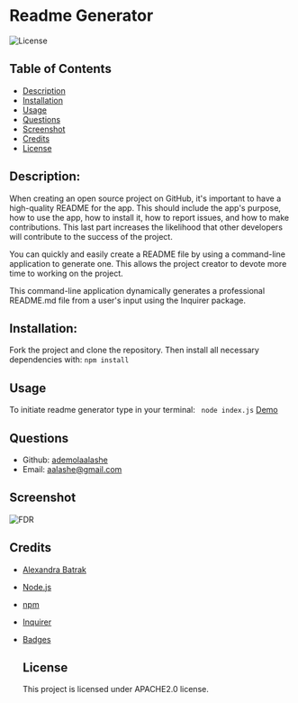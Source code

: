 # Readme Generator
  ![License](https://img.shields.io/badge/license-APACHE2.0-blue.svg)

  ## Table of Contents 
  - [Description](#description)
  - [Installation](#installation)
  - [Usage](#usage)
  - [Questions](#questions)
  - [Screenshot](#screenshot)
  - [Credits](#credits)
  - [License](#license)

 ## Description:

 When creating an open source project on GitHub, it's important to have a high-quality README for the app. This should include the app's purpose, how to use the app, how to install it, how to report issues, and how to make contributions. This last part increases the likelihood that other developers will contribute to the success of the project.

You can quickly and easily create a README file by using a command-line application to generate one. This allows the project creator to devote more time to working on the project.

This command-line application dynamically generates a professional README.md file from a user's input using the Inquirer package. 

  ## Installation:

  Fork the project and clone the repository. Then install all necessary dependencies with:
  ```npm install```

  ## Usage
  To initiate readme generator type in your terminal:
  ``` node index.js```
  [Demo](https://drive.google.com/file/d/1-YTN4uo2_wcMqwWbYm8Q-4PxDSI10717/view)

  
  ## Questions
  - Github: [ademolaalashe](https://github.com/ademolaalashe)
  - Email: aalashe@gmail.com
  
  ## Screenshot
  ![FDR](https://github.com/ademolaalashe/readme-generator/blob/main/utils/readme-generator.png)

  ## Credits
- [Alexandra Batrak](https://github.com/alexandrabatrak/)
- [Node.js](https://nodejs.org/en/)
- [npm](https://www.npmjs.com/)
- [Inquirer](https://www.npmjs.com/package/inquirer)
- [Badges](shields.io)


  ## License
  This project is licensed under APACHE2.0 license.
